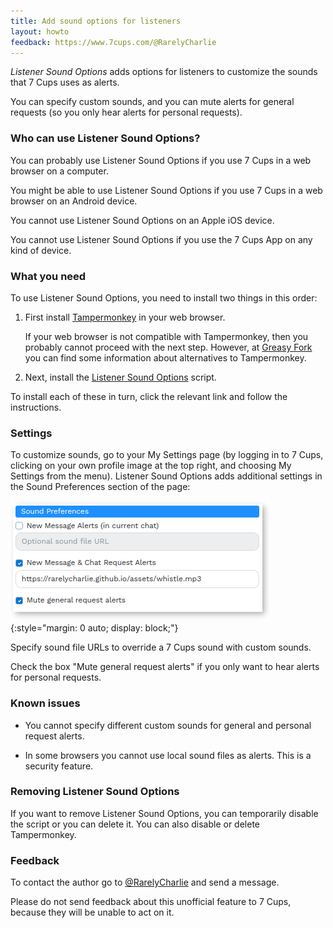 ```yaml
---
title: Add sound options for listeners
layout: howto
feedback: https://www.7cups.com/@RarelyCharlie
---
```

*Listener Sound Options* adds options for listeners to customize the sounds that 7 Cups uses as alerts.

You can specify custom sounds, and you can mute alerts for general requests (so you only hear alerts for personal requests).

### Who can use Listener Sound Options?
You can probably use Listener Sound Options if you use 7 Cups in a web browser on a computer.

You might be able to use Listener Sound Options if you use 7 Cups in a web browser on an Android device.

You cannot use Listener Sound Options on an Apple iOS device.

You cannot use Listener Sound Options if you use the 7 Cups App on any kind of device.

### What you need
To use Listener Sound Options, you need to install two things in this order:

1. First install [Tampermonkey](http://tampermonkey.net/) in your web browser.

   If your web browser is not compatible with Tampermonkey, then you probably cannot proceed with the next step. However, at [Greasy Fork](https://greasyfork.org/en) you can find some information about alternatives to Tampermonkey.

2. Next, install the [Listener Sound Options](https://greasyfork.org/en/scripts/406921-7-cups-listener-sound-options) script.

To install each of these in turn, click the relevant link and follow the instructions.

### Settings
To customize sounds, go to your My Settings page (by logging in to 7 Cups, clicking on your own profile image at the top right, and choosing My Settings from the menu). Listener Sound Options adds additional settings in the Sound Preferences section of the page:

![Settings](/assets/soundpref.png){:style="margin: 0 auto; display: block;"}

Specify sound file URLs to override a 7 Cups sound with custom sounds.

Check the box "Mute general request alerts" if you only want to hear alerts for personal requests.

### Known issues
 - You cannot specify different custom sounds for general and personal request alerts.

 - In some browsers you cannot use local sound files as alerts. This is a security feature.

### Removing Listener Sound Options
If you want to remove Listener Sound Options, you can temporarily disable the script or you can delete it. You can also disable or delete Tampermonkey.

### Feedback
To contact the author go to [@RarelyCharlie](https://www.7cups.com/@RarelyCharlie) and send a message.

Please do not send feedback about this unofficial feature to 7 Cups, because they will be unable to act on it.

